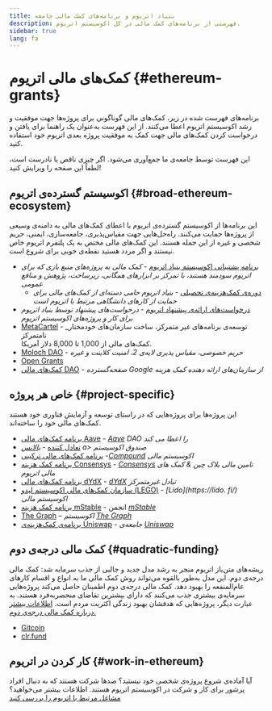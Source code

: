 ```yaml
---
title: بنیاد اتریوم و برنامه‌های کمک مالی جامعه
description: فهرستی از برنامه‌های کمک مالی در کل اکوسیستم اتریوم.
sidebar: true
lang: fa
---
```


# کمک‌های مالی اتریوم {#ethereum-grants}

برنامه‌های فهرست شده در زیر، کمک‌های مالی گوناگونی برای پروژه‌ها جهت موفقیت و رشد اکوسیستم اتریوم اعطا می‌کنند. از این فهرست به‌عنوان یک راهنما برای یافتن و درخواست کردن کمک‌های مالی جهت کمک به موفقیت پروژه بعدی اتریوم خود استفاده کنید.

این فهرست توسط جامعه‌ی ما جمع‌آوری می‌شود. اگر چیزی ناقص یا نادرست است، لطفاً این صفحه را ویرایش کنید!

## اکوسیستم گسترده‌ی اتریوم {#broad-ethereum-ecosystem}

این برنامه‌ها از اکوسیستم گسترده‌ی اتریوم با اعطای کمک‌های مالی به دامنه‌ی وسیعی از پروژه‌ها حمایت می‌کنند. راه‌حل‌هایی جهت مقیاس‌پذیری، جامعه‌سازی، ایمنی، حریم شخصی و غیره از این جمله هستند. این کمک‌های مالی مختص به یک پلتفرم اتریوم خاص نیستند و اگر مردد هستید نقطه‌ی خوبی برای شروع است.

- [برنامه پشتیبانی اکوسیستم بنیاد اتریوم](https://esp.ethereum.foundation) - _کمک مالی به پروژه‌های منبع بازی که برای اتریوم سودمند هستند، با تمرکز بر ابزارهای همگانی، زیرساخت، پژوهش و منافع عمومی_
  - [دوره‌ی کمک‌هزینه‌ی تحصیلی](/community/grants/academic-grants-round/) - _بنیاد اتریوم حامی دسته‌ای از کمک‌های مالی برای حمایت از کارهای دانشگاهی مرتبط با اتریوم است_
- [درخواست‌های ارائه‌ی پیشنهاد اتریوم](https://github.com/ethereum/requests-for-proposals) - _درخواست‌های پیشنهاد توسط بنیاد اتریوم برای کار و پروژه‌های اکوسیستم اتریوم_
- [MetaCartel](https://www.metacartel.org/grants/) - \_توسعه‌ی برنامه‌های غیر متمرکز، ساخت سازمان‌های خودمختار نامتمرکز  
  کمک‌های مالی از 1,000 تا 8,000 دلار آمریکا.
- [Moloch DAO](https://www.molochdao.com/) - _حریم خصوصی، مقیاس پذیری لایه‌ی 2، امنیت کلاینت و غیره_
- [Open Grants](https://opengrants.com/explore)
- [ کمک‌های مالی DAO](https://docs.google.com/spreadsheets/d/1XHc-p_MHNRdjacc8uOEjtPoWL86olP4GyxAJOFO0zxY/edit#gid=0) - _صفحه‌گسترده Google از سازمان‌های ارائه دهنده کمک هزینه_

## خاص هر پروژه {#project-specific}

این پروژه‌ها برای پروژه‌هایی که در راستای توسعه و آزمایش فناوری خود هستند کمک‌های مالی خود را ساخته‌اند.

- [برنامه کمک‌های مالی Aave](https://aavegrants.org/) - _[Aave](https://aave.com/) DAO را اعطا می کند_
- [تعادل کننده](https://forms.gle/c68e4fM7JHCQkPkN7) - _[بالانس](https://balancer.fi/) a> صندوق اکوسیستم_
- [برنامه کمک‌های مالی ترکیبی](https://compoundgrants.org/) -_[Compound](https://compound.finance/) اکوسیستم مالی_
- [برنامه کمک هزینه Consensys](https://consensys.net/grants/) - _[ Consensys](https://consensys.net/) تامین مالی بلاک چین & کمک های مالی اتریوم_
- [برنامه کمک‌های مالی dYdX](https://dydxgrants.com/) - _[dYdX](https://dydx.exchange/) تبادل غیرمتمرکز_
- [سازمان کمک‌های مالی اکوسیستم لیدو (LEGO)](https://lego.lido.fi/) - _[Lido](https://lido. fi/) اکوسیستم مالی_
- [برنامه کمک هزینه mStable](https://docs.mstable.org/advanced/grants-program) - انجمن _[mStable](https://mstable.org/)_
- [The Graph](https://airtable.com/shrdfvnFvVch3IOVm) – _اکوسیستم [The Graph](https://thegraph.com/)_
- [برنامه‌ی کمک‌هزینه‌ی Uniswap](https://www.unigrants.org/) - _جامعه‌ی [Uniswap](https://uniswap.org/)_

## کمک مالی درجه‌ی دوم {#quadratic-funding}

ریشه‌های متن‌باز اتریوم منجر به رشد مدل جدید و جالبی از جذب سرمایه شد: کمک مالی درجه‌ی دوم. این مدل به‌طور بالقوه می‌تواند روش کمک مالی ما به انواع و اقسام کارهای عام‌المنفعه را بهبود دهد. کمک مالی درجه‌ی دوم اطمینان حاصل می‌کند پروژه‌هایی سرمایه‌ی بیشتری جذب می‌کنند که دارای بیشترین تقاضای منحصربه‌فرد هستند. به عبارت دیگر، پروژه‌هایی که هدفشان بهبود زندگی اکثریت مردم است. [اطلاعات بیشتر درباره کمک مالی درجه‌ی دوم.](/defi/#quadratic-funding)

- [Gitcoin](https://gitcoin.co/grants)
- [clr.fund](https://clr.fund/)

## کار کردن در اتریوم {#work-in-ethereum}

آیا آماده‌ی شروع پروژه‌ی شخصی خود نیستید؟ صدها شرکت هستند که به دنبال افراد پرشور برای کار و شرکت در اکوسیستم اتریوم هستند. اطلاعات بیشتر می‌خواهید؟ [مشاغل مرتبط با اتریوم را بررسی کنید](/community/get-involved/#ethereum-jobs)
